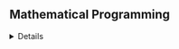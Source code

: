 ## Mathematical Programming
<details>
  
[1] CER MONOGRAPH Regulatory Framework for Long-Term Demand Forecasting and Power Procurement Planning. Centre for Energy Regulation, IIT Kanpur, 2019. https://cer.iitk.ac.in/

[2] TRANSFORMING THE INDIAN POWER SECTOR Distribution System Operators (DSOs): Need, Frameworks, and Regulatory Considerations. Government of India, 2023. https://iusstf.org/

[3] P. Sharma, A. Mohapatra and A. Sharma, "A novel interior-exterior approach for the TSO-DSO based bilevel optimal power flow," IEEE Transactions on Power Systems, 2023. https://ieeexplore.ieee.org/abstract/document/10192376

[4] P. Sharma, A. Mohapatra, A. Sharma, S. Pannala, N. Schulz, A. Srivastava, S. Gibson and J. Hieb, "Real time adjustment to mitigate the SPV forecasting errors with BESS and EV - an utility case study," 2022 IEEE 10th Power India International Conference (PIICON), National Institute of Technology Delhi, New Delhi, India, 2022. https://ieeexplore.ieee.org/abstract/document/10045243

[5] P. Sharma, A. Mohapatra and A. Sharma, "Power circle diagrams and aggregate flexibility curves for active distribution networks," Electric Power Systems Research, 2022. https://www.sciencedirect.com/science/article/abs/pii/S0378779622000505

[6] P. Sharma, N. Gupta, K. R. Niazi and A. Swarnkar, “Investigation of network reconfiguration on the reliability and performance of distribution systems using CRO,” 2017 6th International Conference on Computer Applications In Electrical Engineering Recent Advances (CERA), Indian Institute of Technology Roorkee, Roorkee, India, 2017. https://ieeexplore.ieee.org/document/8343305
</details>
